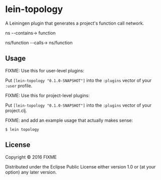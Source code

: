 # lein-topology

A Leiningen plugin that generates a project's function call network.

ns --contains-> function

ns/function --calls-> ns/function


## Usage

FIXME: Use this for user-level plugins:

Put `[lein-topology "0.1.0-SNAPSHOT"]` into the `:plugins` vector of your `:user`
profile.

FIXME: Use this for project-level plugins:

Put `[lein-topology "0.1.0-SNAPSHOT"]` into the `:plugins` vector of your project.clj.

FIXME: and add an example usage that actually makes sense:

    $ lein topology

## License

Copyright © 2016 FIXME

Distributed under the Eclipse Public License either version 1.0 or (at
your option) any later version.
